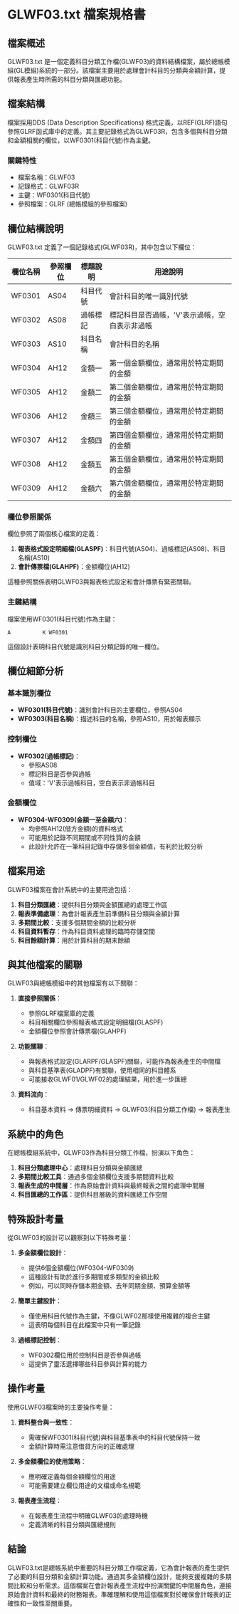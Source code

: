 # GLWF03.txt 檔案規格書

## 檔案概述
GLWF03.txt 是一個定義科目分類工作檔(GLWF03)的資料結構檔案，屬於總帳模組(GL模組)系統的一部分。該檔案主要用於處理會計科目的分類與金額計算，提供報表產生時所需的科目分類與匯總功能。

## 檔案結構
檔案採用DDS (Data Description Specifications) 格式定義，以REF(GLRF)語句參照GLRF函式庫中的定義。其主要記錄格式為GLWF03R，包含多個與科目分類和金額相關的欄位，以WF0301(科目代號)作為主鍵。

### 關鍵特性
- 檔案名稱：GLWF03
- 記錄格式：GLWF03R
- 主鍵：WF0301(科目代號)
- 參照檔案：GLRF (總帳模組的參照檔案)

## 欄位結構說明

GLWF03.txt 定義了一個記錄格式(GLWF03R)，其中包含以下欄位：

| 欄位名稱 | 參照欄位 | 標題說明 | 用途說明 |
|----------|----------|----------|----------|
| WF0301   | AS04     | 科目代號 | 會計科目的唯一識別代號 |
| WF0302   | AS08     | 過帳標記 | 標記科目是否過帳，'V'表示過帳，空白表示非過帳 |
| WF0303   | AS10     | 科目名稱 | 會計科目的名稱 |
| WF0304   | AH12     | 金額一   | 第一個金額欄位，通常用於特定期間的金額 |
| WF0305   | AH12     | 金額二   | 第二個金額欄位，通常用於特定期間的金額 |
| WF0306   | AH12     | 金額三   | 第三個金額欄位，通常用於特定期間的金額 |
| WF0307   | AH12     | 金額四   | 第四個金額欄位，通常用於特定期間的金額 |
| WF0308   | AH12     | 金額五   | 第五個金額欄位，通常用於特定期間的金額 |
| WF0309   | AH12     | 金額六   | 第六個金額欄位，通常用於特定期間的金額 |

### 欄位參照關係
欄位參照了兩個核心檔案的定義：
1. **報表格式設定明細檔(GLASPF)**：科目代號(AS04)、過帳標記(AS08)、科目名稱(AS10)
2. **會計傳票檔(GLAHPF)**：金額欄位(AH12)

這種參照關係表明GLWF03與報表格式設定和會計傳票有緊密關聯。

### 主鍵結構
檔案使用WF0301(科目代號)作為主鍵：
```
A          K WF0301
```

這個設計表明科目代號是識別科目分類記錄的唯一欄位。

## 欄位細節分析

### 基本識別欄位
- **WF0301(科目代號)**：識別會計科目的主要欄位，參照AS04
- **WF0303(科目名稱)**：描述科目的名稱，參照AS10，用於報表顯示

### 控制欄位
- **WF0302(過帳標記)**：
  - 參照AS08
  - 標記科目是否參與過帳
  - 值域：'V'表示過帳科目，空白表示非過帳科目

### 金額欄位
- **WF0304-WF0309(金額一至金額六)**：
  - 均參照AH12(借方金額)的資料格式
  - 可能用於記錄不同期間或不同性質的金額
  - 此設計允許在一筆科目記錄中存儲多個金額值，有利於比較分析

## 檔案用途

GLWF03檔案在會計系統中的主要用途包括：

1. **科目分類匯總**：提供科目分類與金額匯總的處理工作區
2. **報表準備處理**：為會計報表產生前準備科目分類與金額計算
3. **多期間比較**：支援多個期間金額的比較分析
4. **科目資料暫存**：作為科目資料處理的臨時存儲空間
5. **科目餘額計算**：用於計算科目的期末餘額

## 與其他檔案的關聯

GLWF03與總帳模組中的其他檔案有以下關聯：

1. **直接參照關係**：
   - 參照GLRF檔案庫的定義
   - 科目相關欄位參照報表格式設定明細檔(GLASPF)
   - 金額欄位參照會計傳票檔(GLAHPF)

2. **功能關聯**：
   - 與報表格式設定(GLARPF/GLASPF)關聯，可能作為報表產生的中間檔
   - 與科目基準表(GLADPF)有關聯，使用相同的科目體系
   - 可能接收GLWF01/GLWF02的處理結果，用於進一步匯總

3. **資料流向**：
   - 科目基本資料 → 傳票明細資料 → GLWF03(科目分類工作檔) → 報表產生

## 系統中的角色

在總帳模組系統中，GLWF03作為科目分類工作檔，扮演以下角色：

1. **科目分類處理中心**：處理科目分類與金額匯總
2. **多期間比較工具**：通過多個金額欄位支援多期間資料比較
3. **報表生成的中間層**：作為原始會計資料與最終報表之間的處理中間層
4. **科目匯總的工作區**：提供科目層級的資料匯總工作空間

## 特殊設計考量

從GLWF03的設計可以觀察到以下特殊考量：

1. **多金額欄位設計**：
   - 提供6個金額欄位(WF0304-WF0309)
   - 這種設計有助於進行多期間或多類型的金額比較
   - 例如，可以同時存儲本期金額、去年同期金額、預算金額等

2. **簡單主鍵設計**：
   - 僅使用科目代號作為主鍵，不像GLWF02那樣使用複雜的複合主鍵
   - 這表明每個科目在此檔案中只有一筆記錄

3. **過帳標記控制**：
   - WF0302欄位用於控制科目是否參與過帳
   - 這提供了靈活選擇哪些科目參與計算的能力

## 操作考量

使用GLWF03檔案時的主要操作考量：

1. **資料整合與一致性**：
   - 需確保WF0301(科目代號)與科目基準表中的科目代號保持一致
   - 金額計算時需注意借貸方向的正確處理

2. **多金額欄位的使用策略**：
   - 應明確定義每個金額欄位的用途
   - 可能需要建立欄位用途的文檔或命名規範

3. **報表產生流程**：
   - 在報表產生流程中明確GLWF03的處理時機
   - 定義清晰的科目分類與匯總規則

## 結論

GLWF03.txt是總帳系統中重要的科目分類工作檔定義，它為會計報表的產生提供了必要的科目分類和金額計算功能。通過其多金額欄位設計，能夠支援複雜的多期間比較和分析需求。這個檔案在會計報表產生流程中扮演關鍵的中間層角色，連接原始會計資料和最終的財務報表。準確理解和使用這個檔案對於確保會計報表的正確性和一致性至關重要。 
